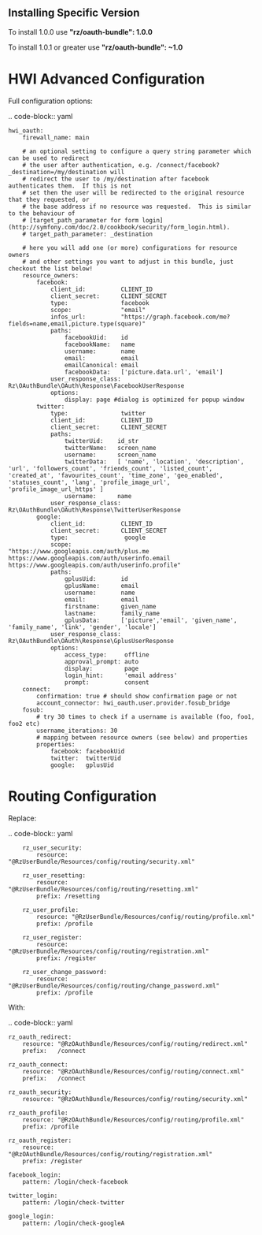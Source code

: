 Installing Specific Version
---------------------------

To install 1.0.0 use **"rz/oauth-bundle": 1.0.0** 

To install 1.0.1 or greater use **"rz/oauth-bundle": ~1.0** 

HWI Advanced Configuration
==========================

Full configuration options:

.. code-block:: yaml

    hwi_oauth:
        firewall_name: main
    
        # an optional setting to configure a query string parameter which can be used to redirect
        # the user after authentication, e.g. /connect/facebook?_destination=/my/destination will
        # redirect the user to /my/destination after facebook authenticates them.  If this is not
        # set then the user will be redirected to the original resource that they requested, or
        # the base address if no resource was requested.  This is similar to the behaviour of
        # [target_path_parameter for form login](http://symfony.com/doc/2.0/cookbook/security/form_login.html).
        # target_path_parameter: _destination
    
        # here you will add one (or more) configurations for resource owners
        # and other settings you want to adjust in this bundle, just checkout the list below!
        resource_owners:
            facebook:
                client_id:          CLIENT_ID
                client_secret:      CLIENT_SECRET
                type:               facebook
                scope:              "email"
                infos_url:          "https://graph.facebook.com/me?fields=name,email,picture.type(square)"
                paths:
                    facebookUid:    id
                    facebookName:   name
                    username:       name
                    email:          email
                    emailCanonical: email
                    facebookData:   ['picture.data.url', 'email']
                user_response_class: Rz\OAuthBundle\OAuth\Response\FacebookUserResponse
                options:
                    display: page #dialog is optimized for popup window
            twitter:
                type:               twitter
                client_id:          CLIENT_ID
                client_secret:      CLIENT_SECRET
                paths:
                    twitterUid:    id_str
                    twitterName:   screen_name
                    username:      screen_name
                    twitterData:   [ 'name', 'location', 'description', 'url', 'followers_count', 'friends_count', 'listed_count', 'created_at', 'favourites_count', 'time_zone', 'geo_enabled', 'statuses_count', 'lang', 'profile_image_url', 'profile_image_url_https' ]
                    username:      name
                user_response_class: Rz\OAuthBundle\OAuth\Response\TwitterUserResponse
            google:
                client_id:          CLIENT_ID
                client_secret:      CLIENT_SECRET
                type:                google
                scope:               "https://www.googleapis.com/auth/plus.me https://www.googleapis.com/auth/userinfo.email https://www.googleapis.com/auth/userinfo.profile"
                paths:
                    gplusUid:       id
                    gplusName:      email
                    username:       name
                    email:          email
                    firstname:      given_name
                    lastname:       family_name
                    gplusData:      ['picture','email', 'given_name', 'family_name', 'link', 'gender', 'locale']
                user_response_class: Rz\OAuthBundle\OAuth\Response\GplusUserResponse
                options:
                    access_type:     offline
                    approval_prompt: auto
                    display:         page
                    login_hint:      'email address'
                    prompt:          consent
        connect:
            confirmation: true # should show confirmation page or not
            account_connector: hwi_oauth.user.provider.fosub_bridge
        fosub:
            # try 30 times to check if a username is available (foo, foo1, foo2 etc)
            username_iterations: 30
            # mapping between resource owners (see below) and properties
            properties:
                facebook: facebookUid
                twitter:  twitterUid
                google:   gplusUid



Routing Configuration
======================

Replace:

.. code-block:: yaml

        rz_user_security:
            resource: "@RzUserBundle/Resources/config/routing/security.xml"
    
        rz_user_resetting:
            resource: "@RzUserBundle/Resources/config/routing/resetting.xml"
            prefix: /resetting
    
        rz_user_profile:
            resource: "@RzUserBundle/Resources/config/routing/profile.xml"
            prefix: /profile
    
        rz_user_register:
            resource: "@RzUserBundle/Resources/config/routing/registration.xml"
            prefix: /register
    
        rz_user_change_password:
            resource: "@RzUserBundle/Resources/config/routing/change_password.xml"
            prefix: /profile

With:

.. code-block:: yaml

    rz_oauth_redirect:
        resource: "@RzOAuthBundle/Resources/config/routing/redirect.xml"
        prefix:   /connect
    
    rz_oauth_connect:
        resource: "@RzOAuthBundle/Resources/config/routing/connect.xml"
        prefix:   /connect
    
    rz_oauth_security:
        resource: "@RzOAuthBundle/Resources/config/routing/security.xml"
    
    rz_oauth_profile:
        resource: "@RzOAuthBundle/Resources/config/routing/profile.xml"
        prefix: /profile
    
    rz_oauth_register:
        resource: "@RzOAuthBundle/Resources/config/routing/registration.xml"
        prefix: /register
    
    facebook_login:
        pattern: /login/check-facebook
    
    twitter_login:
        pattern: /login/check-twitter
    
    google_login:
        pattern: /login/check-googleA